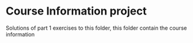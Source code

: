 # Course Information project

Solutions of part 1 exercises to this folder, this folder contain the course information
